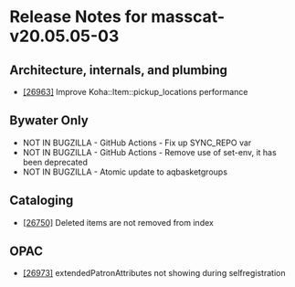 
# Release Notes for masscat-v20.05.05-03

## Architecture, internals, and plumbing

- [[26963]](http://bugs.koha-community.org/bugzilla3/show_bug.cgi?id=26963) Improve Koha::Item::pickup_locations performance

## Bywater Only

- NOT IN BUGZILLA - GitHub Actions - Fix up SYNC_REPO var
- NOT IN BUGZILLA - GitHub Actions - Remove use of set-env, it has been deprecated
- NOT IN BUGZILLA - Atomic update to aqbasketgroups

## Cataloging

- [[26750]](http://bugs.koha-community.org/bugzilla3/show_bug.cgi?id=26750) Deleted items are not removed from index

## OPAC

- [[26973]](http://bugs.koha-community.org/bugzilla3/show_bug.cgi?id=26973) extendedPatronAttributes not showing during selfregistration


